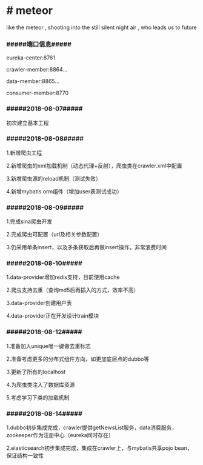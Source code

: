 






<!DOCTYPE html>
<html lang="en">
<head>
<meta charset="utf-8">
<h1># meteor</h1>
<p>like the meteor , shooting into the still silent night air , who leads us to future </p>

</head>
<body>

<h3>#####端口信息#####</h3>
<p>eureka-center:8761</p>
<p>crawler-member:8864...</p>
<p>data-member:8865...</p>
<p>consumer-member:8770</p>


<h3>#####2018-08-07#####</h3>
<p>初次建立基本工程</p>
<h3>#####2018-08-08#####</h3>
<p>1.新增爬虫工程</p>
<p>2.新增爬虫的xml加载机制（动态代理+反射），爬虫类在crawler.xml中配置</p>
<p>3.新增爬虫源的reload机制（测试失败）</p>
<p>4.新增mybatis orm组件（增加user表测试成功）</p>
<h3>#####2018-08-09#####</h3>
<p>1.完成sina爬虫开发</p>
<p>2.完成爬虫可配置（url及相关参数配置）</p>
<p>3.仍采用单条insert，以及多条获取后再做insert操作，非常浪费时间</p>
<h3>#####2018-08-10#####</h3>
<p>1.data-provider增加redis支持，目前使用cache</p>
<p>2.爬虫支持去重（查询md5后再插入的方式，效率不高）</p>
<p>3.data-provider创建用户表</p>
<p>4.data-provider正在开发设计train模块</p>
<h3>#####2018-08-12#####</h3>
<p>1.准备加入unique唯一键做去重标志</p>
<p>2.准备考虑更多的分布式组件方向，如更加底层点的dubbo等</p>
<p>3.更新了所有的localhost</p>
<p>4.为爬虫类注入了数据库资源</p>
<p>5.考虑学习下类的加载机制</p>
<h3>#####2018-08-14#####</h3>
<p>1.dubbo初步集成完成，crawler提供getNewsList服务，data消费服务，zookeeper作为注册中心（eureka同时存在）</p>
<p>2.elasticsearch初步集成完成，集成在crawler上，与mybatis共享pojo bean，保证结构一致性</p>
</body>
</html>